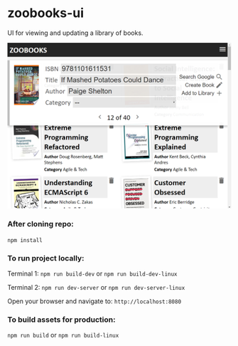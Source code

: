 # zoobooks-ui
UI for viewing and updating a library of books.

![image](https://github.com/zooduck/screenshots/blob/master/zoobooks/zoobooks-1.png)

### After cloning repo:

`npm install`

### To run project locally:

Terminal 1: `npm run build-dev` or `npm run build-dev-linux`

Terminal 2: `npm run dev-server` or `npm run dev-server-linux`

Open your browser and navigate to: `http://localhost:8080`

### To build assets for production:

`npm run build` or `npm run build-linux`
